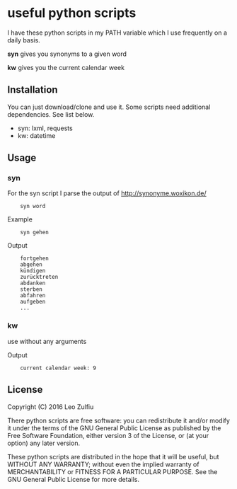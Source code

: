 # useful python scripts

I have these python scripts in my PATH variable which I use frequently on a daily basis.

**syn** gives you synonyms to a given word

**kw** gives you the current calendar week

## Installation

You can just download/clone and use it.
Some scripts need additional dependencies. See list below.

* syn: lxml, requests
* kw: datetime

## Usage

### syn
For the syn script I parse the output of http://synonyme.woxikon.de/

		syn word
		
Example

		syn gehen
Output
```
	fortgehen
	abgehen
	kündigen
	zurücktreten
	abdanken
	sterben
	abfahren
	aufgeben
	...
```
### kw

use without any arguments

Output

		current calendar week: 9

## License

Copyright (C) 2016 Leo Zulfiu

There python scripts are free software: you can redistribute it and/or modify it under the terms of the GNU General Public License as published by the Free Software Foundation, either version 3 of the License, or (at your option) any later version.

These python scripts are distributed in the hope that it will be useful, but WITHOUT ANY WARRANTY; without even the implied warranty of MERCHANTABILITY or FITNESS FOR A PARTICULAR PURPOSE. See the GNU General Public License for more details.

